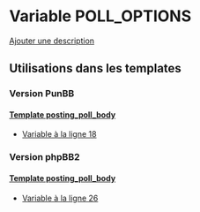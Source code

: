 # Variable POLL_OPTIONS
[Ajouter une description](https://fa-tvars.appspot.com/var/POLL_OPTIONS)

## Utilisations dans les templates

### Version PunBB

#### [Template posting_poll_body](punbb/posting_poll_body.md)
* [Variable &agrave; la ligne 18](../punbb/posting_poll_body.tpl#L18)

### Version phpBB2

#### [Template posting_poll_body](subsilver/posting_poll_body.md)
* [Variable &agrave; la ligne 26](../subsilver/posting_poll_body.tpl#L26)